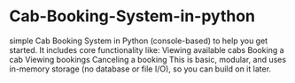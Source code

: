# Cab-Booking-System-in-python
simple Cab Booking System in Python (console-based) to help you get started. It includes core functionality like:  Viewing available cabs  Booking a cab  Viewing bookings  Canceling a booking  This is basic, modular, and uses in-memory storage (no database or file I/O), so you can build on it later.
